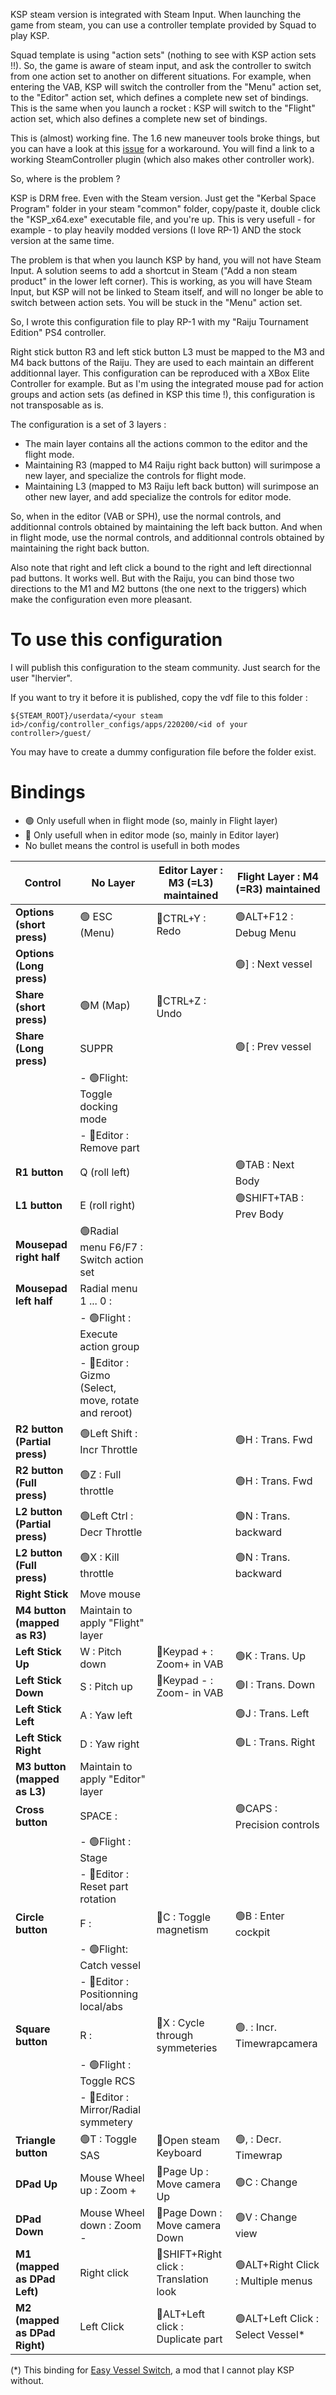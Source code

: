 KSP steam version is integrated with Steam Input. When launching the game from steam, you can use a controller template provided by Squad to play KSP. 

Squad template is using "action sets" (nothing to see with KSP action sets !!). So, the game is aware of steam input, and ask the controller to switch from one action set to another on different situations. For example, when entering the VAB, KSP will switch the controller from the "Menu" action set, to the "Editor" action set, which defines a complete new set of bindings. This is the same when you launch a rocket : KSP will switch to the "Flight" action set, which also defines a complete new set of bindings.

This is (almost) working fine. The 1.6 new maneuver tools broke things, but you can have a look at this [issue](https://bugs.kerbalspaceprogram.com/issues/22165) for a workaround. You will find a link to a working SteamController plugin (which also makes other controller work).

So, where is the problem ?

KSP is DRM free. Even with the Steam version. Just get the "Kerbal Space Program" folder in your steam "common" folder, copy/paste it, double click the "KSP_x64.exe" executable file, and you're up. This is very usefull - for example - to play heavily modded versions (I love RP-1) AND the stock version at the same time.

The problem is that when you launch KSP by hand, you will not have Steam Input. A solution seems to add a shortcut in Steam ("Add a non steam product" in the lower left corner). This is working, as you will have Steam Input, but KSP will not be linked to Steam itself, and will no longer be able to switch between action sets. You will be stuck in the "Menu" action set.

So, I wrote this configuration file to play RP-1 with my "Raiju Tournament Edition" PS4 controller. 

Right stick button R3 and left stick button L3 must be mapped to the M3 and M4 back buttons of the Raiju. They are used to each maintain an different additionnal layer. This configuration can be reproduced with a XBox Elite Controller for example. But as I'm using the integrated mouse pad for action groups and action sets (as defined in KSP this time !), this configuration is not transposable as is.

The configuration is a set of 3 layers :

- The main layer contains all the actions common to the editor and the flight mode.
- Maintaining R3 (mapped to M4 Raiju right back button) will surimpose a new layer, and specialize the controls for flight mode.
- Maintaining L3 (mapped to M3 Raiju left back button) will surimpose an other new layer, and add specialize the controls for editor mode.

So, when in the editor (VAB or SPH), use the normal controls, and additionnal controls obtained by maintaining the left back button. And when in flight mode, use the normal controls, and additionnal controls obtained by maintaining the right back button.

Also note that right and left click a bound to the right and left directionnal pad buttons. It works well. But with the Raiju, you can bind those two directions to the M1 and M2 buttons (the one next to the triggers) which make the configuration even more pleasant.

# To use this configuration 

I will publish this configuration to the steam community. Just search for the user "lhervier". 

If you want to try it before it is published, copy the vdf file to this folder :

    ${STEAM_ROOT}/userdata/<your steam id>/config/controller_configs/apps/220200/<id of your controller>/guest/
  
You may have to create a dummy configuration file before the folder exist.

# Bindings

- 🟢 Only usefull when in flight mode (so, mainly in Flight layer)
- 🔵 Only usefull when in editor mode (so, mainly in Editor layer)
- No bullet means the control is usefull in both modes


| Control                          | No Layer                                             | Editor Layer : M3 (=L3) maintained     | Flight Layer : M4 (=R3) maintained
| -------------------------------- | ---------------------------------------------------- | -------------------------------------- | ----------------------------
| **Options (short press)**        | 🟢 ESC (Menu)                                       | 🔵CTRL+Y : Redo                        | 🟢ALT+F12 : Debug Menu
| **Options (Long press)**         |                                                      |                                        | 🟢] : Next vessel
| **Share (short press)**          | 🟢M (Map)                                           | 🔵CTRL+Z : Undo                        | 
| **Share (Long press)**           | SUPPR                                                |                                        | 🟢[ : Prev vessel
|                                  | - 🟢Flight: Toggle docking mode                      |                                        | 
|                                  | - 🔵Editor : Remove part                             |                                        |
| **R1 button**                    | Q (roll left)                                        |                                        | 🟢TAB : Next Body
| **L1 button**                    | E (roll right)                                       |                                        | 🟢SHIFT+TAB : Prev Body
| **Mousepad right half**          | 🟢Radial menu F6/F7 : Switch action set              |                                        |
| **Mousepad left half**           | Radial menu 1 ... 0 :                                |                                        |
|                                  | - 🟢Flight : Execute action group                    |                                        |
|                                  | - 🔵Editor : Gizmo (Select, move, rotate and reroot) |                                        |
| **R2 button (Partial press)**    | 🟢Left Shift : Incr Throttle                         |                                        | 🟢H : Trans. Fwd
| **R2 button (Full press)**       | 🟢Z : Full throttle                                  |                                        | 🟢H : Trans. Fwd
| **L2 button (Partial press)**    | 🟢Left Ctrl : Decr Throttle                          |                                        | 🟢N : Trans. backward
| **L2 button (Full press)**       | 🟢X : Kill throttle                                  |                                        | 🟢N : Trans. backward
| **Right Stick**                  | Move mouse                                           |                                        | 
| **M4 button (mapped as R3)**     | Maintain to apply "Flight" layer                     |                                        |
| **Left Stick Up**                | W : Pitch down                                       | 🔵Keypad + : Zoom+ in VAB              | 🟢K : Trans. Up
| **Left Stick Down**              | S : Pitch up                                         | 🔵Keypad - : Zoom- in VAB              | 🟢I : Trans. Down
| **Left Stick Left**              | A : Yaw left                                         |                                        | 🟢J : Trans. Left
| **Left Stick Right**             | D : Yaw right                                        |                                        | 🟢L : Trans. Right
| **M3 button (mapped as L3)**     | Maintain to apply "Editor" layer                     |                                        |
| **Cross button**                 | SPACE :                                              |                                        | 🟢CAPS : Precision controls
|                                  | - 🟢Flight : Stage                                   |                                        | 
|                                  | - 🔵Editor : Reset part rotation                     |                                        |
| **Circle button**                | F :                                                  | 🔵C : Toggle magnetism                 | 🟢B : Enter cockpit
|                                  | - 🟢Flight: Catch vessel                             |                                        | 
|                                  | - 🔵Editor : Positionning local/abs                  |                                        |
| **Square button**                | R :                                                  | 🔵X : Cycle through symmeteries        | 🟢. : Incr. Timewrapcamera
|                                  | - 🟢Flight : Toggle RCS                              |                                        |
|                                  | - 🔵Editor : Mirror/Radial symmetery                 |                                        |
| **Triangle button**              | 🟢T : Toggle SAS                                     | 🔵Open steam Keyboard                  | 🟢, : Decr. Timewrap
| **DPad Up**                      | Mouse Wheel up : Zoom +                              | 🔵Page Up : Move camera Up             | 🟢C : Change 
| **DPad Down**                    | Mouse Wheel down : Zoom -                            | 🔵Page Down : Move camera Down         | 🟢V : Change view
| **M1 (mapped as DPad Left)**     | Right click                                          | 🔵SHIFT+Right click : Translation look | 🟢ALT+Right Click : Multiple menus
| **M2 (mapped as DPad Right)**    | Left Click                                           | 🔵ALT+Left click : Duplicate part      | 🟢ALT+Left Click : Select Vessel*

(*) This binding for [Easy Vessel Switch](https://github.com/ihsoft/EasyVesselSwitch), a mod that I cannot play KSP without.
